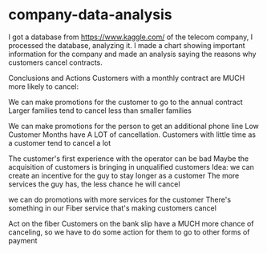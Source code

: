 # company-data-analysis
I got a database from https://www.kaggle.com/ of the telecom company, I processed the database, analyzing it. I made a chart showing important information for the company and made an analysis saying the reasons why customers cancel contracts.

Conclusions and Actions
Customers with a monthly contract are MUCH more likely to cancel:

We can make promotions for the customer to go to the annual contract
Larger families tend to cancel less than smaller families

We can make promotions for the person to get an additional phone line
Low Customer Months have A LOT of cancellation. Customers with little time as a customer tend to cancel a lot

The customer's first experience with the operator can be bad
Maybe the acquisition of customers is bringing in unqualified customers
Idea: we can create an incentive for the guy to stay longer as a customer
The more services the guy has, the less chance he will cancel

we can do promotions with more services for the customer
There's something in our Fiber service that's making customers cancel

Act on the fiber
Customers on the bank slip have a MUCH more chance of canceling, so we have to do some action for them to go to other forms of payment
